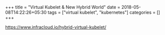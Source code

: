 +++
title = "Virtual Kubelet & New Hybrid World"
date = 2018-05-08T14:22:26+05:30
tags = ["virtual kubelet", "kubernetes"]
categories = []
+++

https://www.infracloud.io/hybrid-virtual-kubelet/